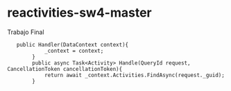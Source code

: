 # reactivities-sw4-master
Trabajo Final 


       public Handler(DataContext context){
                _context = context;
            }
            public async Task<Activity> Handle(QueryId request, CancellationToken cancellationToken){
                return await _context.Activities.FindAsync(request._guid);
            }
